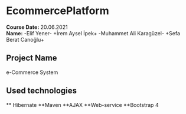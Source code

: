 # EcommercePlatform
**Course Date:** 20.06.2021  
**Name:** -Elif  Yener- +İrem Aysel İpek+ -Muhammet Ali Karagüzel- +Sefa Berat Canoğlu+

## Project Name
e-Commerce System

## Used technologies
** Hibernate 
**Maven 
**AJAX 
**Web-service 
**Bootstrap 4 
